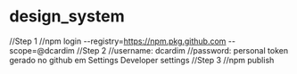# design_system

//Step 1
//npm login --registry=https://npm.pkg.github.com --scope=@dcardim
//Step 2
//username: dcardim
//password: personal token gerado no github em Settings Developer settings
//Step 3
//npm publish